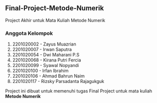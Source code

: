## Final-Project-Metode-Numerik
Project Akhir untuk Mata Kuliah Metode Numerik

### Anggota Kelompok

1. 2201020002 - Zayus Muazrian
2. 2201020007 - Irwan Saputra
3. 2201020054 - Dwi Maharani P.S
4. 2201020068 - Kirana Putri Fercia
5. 2201020099 - Syawal Nopyandi
6. 2201020100 - Irfan Ibrahim
7. 2201020106 - Ahmad Bahrun Naim
8. 2201020117 - Rizsky Parsadanta Rajagukguk

Project ini dibuat untuk memenuhi tugas Final Project untuk mata kuliah <b>Metode Numerik</b>
